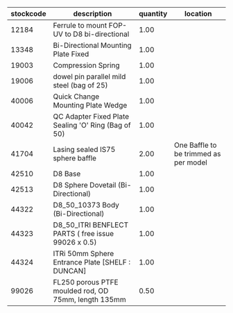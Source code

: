|stockcode|description|quantity|location|
|---------|-----------|--------|--------|
|12184|Ferrule to mount FOP-UV to D8 bi-directional|1.00||
|13348|Bi-Directional Mounting Plate Fixed|1.00||
|19003|Compression Spring|1.00||
|19006|dowel pin parallel mild steel (bag of 25)|1.00||
|40006|Quick Change Mounting Plate Wedge|1.00||
|40042|QC Adapter Fixed Plate Sealing 'O' Ring (Bag of 50)|1.00||
|41704|Lasing sealed IS75 sphere baffle|2.00|One Baffle to be trimmed as per model|
|42510|D8 Base|1.00||
|42513|D8 Sphere Dovetail (Bi-Directional)|1.00||
|44322|D8_50_10373  Body (Bi-Directional)|1.00||
|44323|D8_50_ITRI  BENFLECT PARTS ( free issue 99026 x 0.5)|1.00||
|44324|ITRi 50mm Sphere Entrance Plate [SHELF : DUNCAN]|1.00||
|99026|FL250 porous PTFE moulded rod, OD 75mm, length 135mm|0.50||
